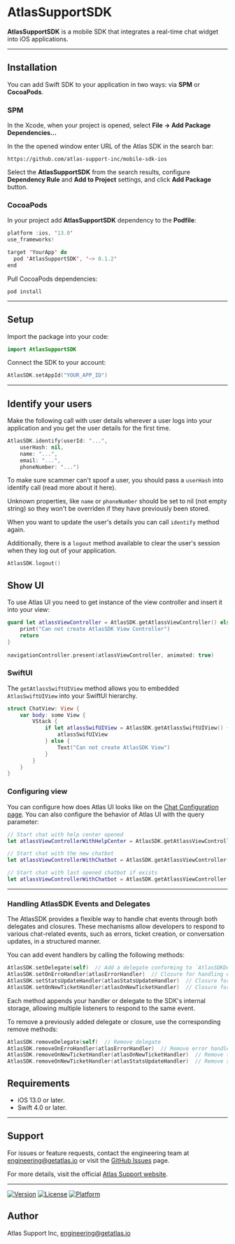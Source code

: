 # AtlasSupportSDK

**AtlasSupportSDK** is a mobile SDK that integrates a real-time chat widget into iOS applications. 

---

## Installation

You can add Swift SDK to your application in two ways: via **SPM** or **CocoaPods**.

### SPM

In the Xcode, when your project is opened, select **File → Add Package Dependencies...**

In the the opened window enter URL of the Atlas SDK in the search bar:

```
https://github.com/atlas-support-inc/mobile-sdk-ios
```

Select the **AtlasSupportSDK** from the search results, configure **Dependency Rule** and **Add to Project** settings, and click **Add Package** button.

### CocoaPods

In your project add **AtlasSupportSDK** dependency to the **Podfile**:

```swift
platform :ios, '13.0'
use_frameworks!

target 'YourApp' do
  pod 'AtlasSupportSDK', '~> 0.1.2'
end
```

Pull CocoaPods dependencies:

```
pod install
```

---

## Setup

Import the package into your code:

```swift
import AtlasSupportSDK
```

Connect the SDK to your account:

```swift
AtlasSDK.setAppId("YOUR_APP_ID")
```

---

## Identify your users

Make the following call with user details wherever a user logs into your application and you get the user details for the first time.

```swift
AtlasSDK.identify(userId: "...",
    userHash: nil,
    name: "...",
    email: "...",
    phoneNumber: "...")
```

To make sure scammer can't spoof a user, you should pass a `userHash` into identify call (read more about it here).

Unknown properties, like `name` or `phoneNumber` should be set to nil (not empty string) so they won't be overriden if they have previously been stored.

When you want to update the user's details you can call `identify` method again.

Additionally, there is a `logout` method available to clear the user's session when they log out of your application.

```swift
AtlasSDK.logout()
```

## Show UI

To use Atlas UI you need to get instance of the view controller and insert it into your view:

```swift
guard let atlassViewController = AtlasSDK.getAtlassViewController() else {
    print("Can not create AtlasSDK View Controller")
    return
}
  
navigationController.present(atlassViewController, animated: true)
```

### SwiftUI 

The `getAtlassSwiftUIView` method allows you to embedded `AtlasSwiftUIView` into your SwiftUI hierarchy.

```swift
struct ChatView: View {
    var body: some View {
        VStack {
            if let atlassSwifUIView = AtlasSDK.getAtlassSwiftUIView() {
                atlassSwifUIView
            } else {
                Text("Can not create AtlasSDK View")
            }
        }
    }
}
```

### Configuring view 

You can configure how does Atlas UI looks like on the [Chat Configuration page](https://app.atlas.so/configuration/chat). You can also configure the behavior of Atlas UI with the query parameter:

```swift
// Start chat with help center opened
let atlassViewControllerWithHelpCenter = AtlasSDK.getAtlassViewController(query: "open: helpcenter")

// Start chat with the new chatbot
let atlassViewControllerWithChatbot = AtlasSDK.getAtlassViewController(query: "chatbotKey: report_bug")

// Start chat with last opened chatbot if exists
let atlassViewControllerWithChatbot = AtlasSDK.getAtlassViewController(query: "chatbotKey: report_bug; prefer: last")
```

---

### Handling AtlasSDK Events and Delegates

The AtlasSDK provides a flexible way to handle chat events through both delegates and closures. These mechanisms allow developers to respond to various chat-related events, such as errors, ticket creation, or conversation updates, in a structured manner.

You can add event handlers by calling the following methods:
```swift 
AtlasSDK.setDelegate(self)  // Add a delegate conforming to `AtlasSDKDelegate`
AtlasSDK.setOnErroHandler(atlasErrorHandler)  // Closure for handling errors
AtlasSDK.setStatsUpdateHandler(atlasStatsUpdateHandler)  // Closure for conversation stats updates
AtlasSDK.setOnNewTicketHandler(atlasOnNewTicketHandler)  // Closure for new ticket creation
```

Each method appends your handler or delegate to the SDK's internal storage, allowing multiple listeners to respond to the same event.

To remove a previously added delegate or closure, use the corresponding remove methods:
```swift
AtlasSDK.removeDelegate(self)  // Remove delegate
AtlasSDK.removeOnErroHandler(atlasErrorHandler)  // Remove error handler
AtlasSDK.removeOnNewTicketHandler(atlasOnNewTicketHandler)  // Remove ticket handler
AtlasSDK.removeOnNewTicketHandler(atlasStatsUpdateHandler)  // Remove stats update handler
```


## Requirements

- iOS 13.0 or later.
- Swift 4.0 or later.

---

## Support

For issues or feature requests, contact the engineering team at [engineering@getatlas.io](mailto:engineering@getatlas.io) or visit the [GitHub Issues](https://github.com/atlas-support-inc/mobile-sdk-ios/issues) page.

For more details, visit the official [Atlas Support website](https://atlas.so).

---

[![Version](https://img.shields.io/cocoapods/v/AtlasSupportSDK.svg?style=flat)](https://cocoapods.org/pods/AtlasSupportSDK)
[![License](https://img.shields.io/cocoapods/l/AtlasSupportSDK.svg?style=flat)](https://cocoapods.org/pods/AtlasSupportSDK)
[![Platform](https://img.shields.io/cocoapods/p/AtlasSupportSDK.svg?style=flat)](https://cocoapods.org/pods/AtlasSupportSDK)

## Author

Atlas Support Inc, engineering@getatlas.io
